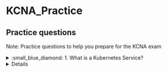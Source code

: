 # KCNA_Practice

## Practice questions

Note: Practice questions to help you prepare for the KCNA exam

<details close>
<summary> :small_blue_diamond: 1. What is a Kubernetes Service?</summary>
<br>

1. A container runtime that manages pods
2. A way to expose a set of pods as a network service
3. A Kubernetes add-on that provides log aggregation and search
4. A tool for automatically scaling pods based on resource usage

Answer: 2

</details>

<details close>
